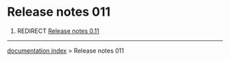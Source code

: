 # Release notes 011
1.  REDIRECT [Release notes 0.11](Release_notes_0.11.md)

---
[documentation index](../README.md) > Release notes 011
